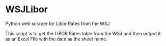# WSJLibor

Python web scraper for Libor Rates from the WSJ

This script is to get the LIBOR Rates table from the WSJ and then output it as an Excel File with the date as the sheet name.

